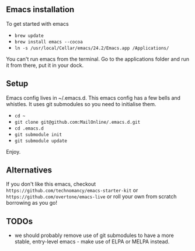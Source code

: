 ## Emacs installation

To get started with emacs

- `brew update`
- `brew install emacs --cocoa`
- `ln -s /usr/local/Cellar/emacs/24.2/Emacs.app /Applications/`

You can't run emacs from the terminal. Go to the applications folder and run it from there, put it in your dock.

## Setup

Emacs config lives in ~/.emacs.d. This emacs config has a few bells and whistles. It uses git submodules so you need to initialise them.

- `cd ~`
- `git clone git@github.com:MailOnline/.emacs.d.git`
- `cd .emacs.d`
- `git submodule init`
- `git submodule update`

Enjoy.

## Alternatives

If you don't like this emacs, checkout `https://github.com/technomancy/emacs-starter-kit` or `https://github.com/overtone/emacs-live` or roll your own from scratch borrowing as you go!

## TODOs

- we should probably remove use of git submodules to have a more stable, entry-level emacs - make use of ELPA or MELPA instead.
